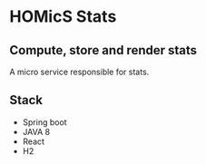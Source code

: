 # HOMicS Stats

## Compute, store and render stats

A micro service responsible for stats.

## Stack

* Spring boot
* JAVA 8
* React
* H2
